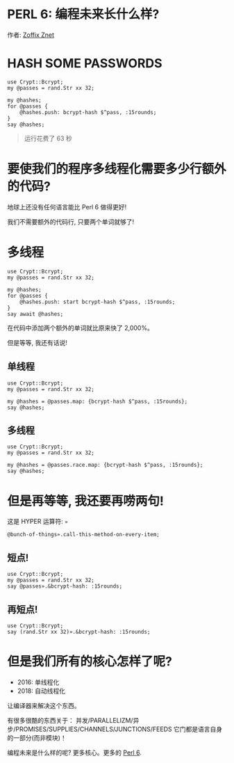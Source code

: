 # PERL 6: 编程未来长什么样?

作者: [Zoffix Znet](http://tpm2016-2.zoffix.com/#/) 

# HASH SOME PASSWORDS

```perl6
use Crypt::Bcrypt;
my @passes = rand.Str xx 32;

my @hashes;
for @passes {
    @hashes.push: bcrypt-hash $^pass, :15rounds;
}
say @hashes;
```

> 运行花费了 63 秒

# 要使我们的程序多线程化需要多少行额外的代码?

地球上还没有任何语言能比 Perl 6 做得更好!

我们不需要额外的代码行, 只要两个单词就够了!

# 多线程

```perl6
use Crypt::Bcrypt;
my @passes = rand.Str xx 32;

my @hashes;
for @passes {
    @hashes.push: start bcrypt-hash $^pass, :15rounds;
}
say await @hashes;
```

在代码中添加两个额外的单词就比原来快了 2,000%。 

但是等等, 我还有话说!

## 单线程

```perl6
use Crypt::Bcrypt;
my @passes = rand.Str xx 32;

my @hashes = @passes.map: {bcrypt-hash $^pass, :15rounds};
say @hashes;
```

## 多线程

```perl6
use Crypt::Bcrypt;
my @passes = rand.Str xx 32;

my @hashes = @passes.race.map: {bcrypt-hash $^pass, :15rounds};
say @hashes;
```

# 但是再等等, 我还要再唠两句!

这是 HYPER 运算符: `»`

```perl6
@bunch-of-things».call-this-method-on-every-item;
```

## 短点!

```perl6
use Crypt::Bcrypt;
my @passes = rand.Str xx 32;
say @passes».&bcrypt-hash: :15rounds;
```

## 再短点!

```perl6
use Crypt::Bcrypt;
say (rand.Str xx 32)».&bcrypt-hash: :15rounds;
```

# 但是我们所有的核心怎样了呢?

- 2016: 单线程化
- 2018: 自动线程化

让编译器来解决这个东西。

有很多很酷的东西关于：
并发/PARALLELIZM/异步/PROMISES/SUPPLIES/CHANNELS/JUNCTIONS/FEEDS
它门都是语言自身的一部分(而非模块)！

编程未来是什么样的呢? 更多核心。更多的 [Perl 6](http://perl6.org).

